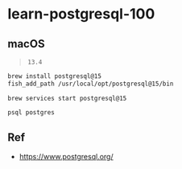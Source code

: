 # learn-postgresql-100

## macOS

> `13.4`

```bash
brew install postgresql@15
fish_add_path /usr/local/opt/postgresql@15/bin
```

```
brew services start postgresql@15
```

```bash
psql postgres
```


## Ref

* <https://www.postgresql.org/>